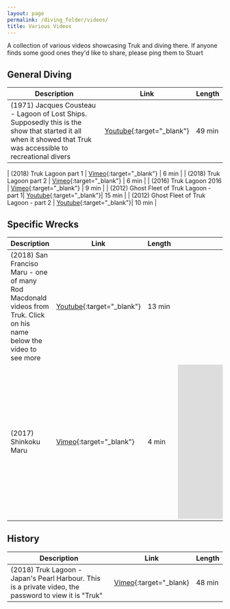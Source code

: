 ```yaml
---
layout: page
permalink: /diving_folder/videos/
title: Various Videos
---
```


A collection of various videos showcasing Truk and diving there. If anyone finds some good ones they'd like to share, please ping them to Stuart

## General Diving

| Description | Link | Length|
| ---------------| ------------------------- | -------- |
| (1971) Jacques Cousteau - Lagoon of Lost Ships. Supposedly this is the show that started it all when it showed that Truk was accessible to recreational divers | [Youtube](https://youtu.be/-jL2MLzMTyM){:target="\_blank"}| 49 min |

| (2018) Truk Lagoon part 1 | [Vimeo](https://vimeo.com/256904648){:target="\_blank"} | 6 min |
| (2018) Truk Lagoon part 2 | [Vimeo](https://vimeo.com/279966848){:target="\_blank"} | 6 min | 
| (2016) Truk Lagoon 2016 | [Vimeo](https://vimeo.com/192882182){:target="\_blank"} | 9 min | 
| (2012) Ghost Fleet of Truk Lagoon - part 1| [Youtube](https://youtu.be/5QRN4K3inDA){:target="\_blank"}| 15 min |
| (2012) Ghost Fleet of Truk Lagoon - part 2 | [Youtube](https://youtu.be/WuxDs9-mtw4){:target="\_blank"}| 10 min |


## Specific Wrecks

| Description | Link | Length| Embed | 
| ---------------| ------------------------- | -------- | ----------------- |
| (2018) San Franciso Maru - one of many Rod Macdonald videos from Truk. Click on his name below the video to see more | [Youtube](https://youtu.be/-VGnShFvjm4){:target="\_blank"}| 13 min| |
| (2017) Shinkoku Maru | [Vimeo](https://vimeo.com/304527494){:target="\_blank"} | 4 min | <iframe src="https://player.vimeo.com/video/304527494?h=a585d4a5a0" width="640" height="360" frameborder="0" allow="autoplay; fullscreen; picture-in-picture" allowfullscreen></iframe> |


## History

| Description | Link | Length|
| ---------------| ------------------------- | -------- |
| (2018) Truk Lagoon - Japan's Pearl Harbour. This is a private video, the password to view it is "Truk" | [Vimeo](https://vimeo.com/307093153){:target="\_blank} | 48 min |